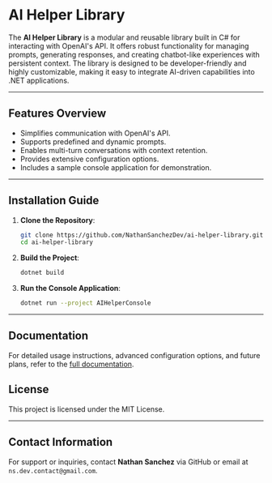 # AI Helper Library

The **AI Helper Library** is a modular and reusable library built in C# for interacting with OpenAI's API. It offers robust functionality for managing prompts, generating responses, and creating chatbot-like experiences with persistent context. The library is designed to be developer-friendly and highly customizable, making it easy to integrate AI-driven capabilities into .NET applications.

---

## Features Overview

- Simplifies communication with OpenAI's API.
- Supports predefined and dynamic prompts.
- Enables multi-turn conversations with context retention.
- Provides extensive configuration options.
- Includes a sample console application for demonstration.

---

## Installation Guide

1. **Clone the Repository**:
   ```bash
   git clone https://github.com/NathanSanchezDev/ai-helper-library.git
   cd ai-helper-library
   ```

2. **Build the Project**:
   ```bash
   dotnet build
   ```

3. **Run the Console Application**:
   ```bash
   dotnet run --project AIHelperConsole
   ```

---

## Documentation

For detailed usage instructions, advanced configuration options, and future plans, refer to the [full documentation](docs/AIHelperLibraryDocumentation.md).


## License

This project is licensed under the MIT License.

---

## Contact Information

For support or inquiries, contact **Nathan Sanchez** via GitHub or email at `ns.dev.contact@gmail.com`.